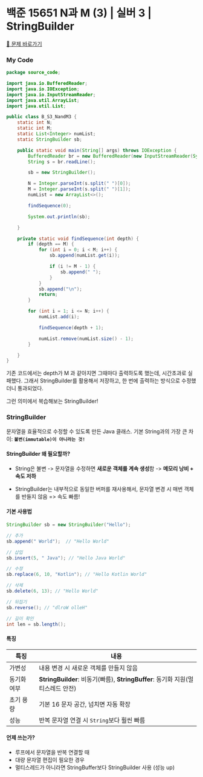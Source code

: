 # 백준 15651 N과 M (3) | 실버 3 | StringBuilder

[🏁 문제 바로가기](https://www.acmicpc.net/problem/15651)

### My Code
```java
package source_code;

import java.io.BufferedReader;
import java.io.IOException;
import java.io.InputStreamReader;
import java.util.ArrayList;
import java.util.List;

public class B_S3_NandM3 {
	static int N;
	static int M;
	static List<Integer> numList;
	static StringBuilder sb;

	public static void main(String[] args) throws IOException {
		BufferedReader br = new BufferedReader(new InputStreamReader(System.in));
		String s = br.readLine();

		sb = new StringBuilder();

		N = Integer.parseInt(s.split(" ")[0]);
		M = Integer.parseInt(s.split(" ")[1]);
		numList = new ArrayList<>();

		findSequence(0);

		System.out.println(sb);

	}

	private static void findSequence(int depth) {
		if (depth == M) {
			for (int i = 0; i < M; i++) {
				sb.append(numList.get(i));

				if (i != M - 1) {
					sb.append(" ");
				}
			}
			sb.append("\n");
			return;
		}

		for (int i = 1; i <= N; i++) {
			numList.add(i);

			findSequence(depth + 1);

			numList.remove(numList.size() - 1);
		}

	}
}

```

기존 코드에서는 depth가 M 과 같아지면 그때마다 출력하도록 했는데, 시간초과로 실패했다.
그래서 StringBuilder를 활용해서 저장하고, 한 번에 출력하는 방식으로 수정했더니 통과되었다.

그런 의미에서 복습해보는 StringBuilder!

### StringBuilder
문자열을 효율적으로 수정할 수 있도록 만든 Java 클래스.
기본 String과의 가장 큰 차이: **`불변(immutable)이 아니라는 것!`**

#### StringBuilder 왜 필요할까?
- String은 불변 -> 문자열을 수정하면 **새로운 객체를 계속 생성**함 -> **메모리 낭비 + 속도 저하**

- StringBuilder는 내부적으로 동일한 버퍼를 재사용해서, 문자열 변경 시 매번 객체를 반들지 않음 => 속도 빠름!

#### 기본 사용법
```java
StringBuilder sb = new StringBuilder("Hello");

// 추가
sb.append(" World");  // "Hello World"

// 삽입
sb.insert(5, " Java"); // "Hello Java World"

// 수정
sb.replace(6, 10, "Kotlin"); // "Hello Kotlin World"

// 삭제
sb.delete(6, 13); // "Hello World"

// 뒤집기
sb.reverse(); // "dlroW olleH"

// 길이 확인
int len = sb.length();

```

#### 특징
| 특징     | 내용                                                             |
| ------ | -------------------------------------------------------------- |
| 가변성    | 내용 변경 시 새로운 객체를 만들지 않음                                         |
| 동기화 여부 | **StringBuilder**: 비동기(빠름), **StringBuffer**: 동기화 지원(멀티스레드 안전) |
| 초기 용량  | 기본 16 문자 공간, 넘치면 자동 확장                                         |
| 성능     | 반복 문자열 연결 시 `String`보다 훨씬 빠름                                   |

#### 언제 쓰는가?
- 루프에서 문자열을 반복 연결할 때
- 대량 문자열 편집이 필요한 경우
- 멀티스레드가 아니라면 StringBuffer보다 StringBuilder 사용 (성능 up)
